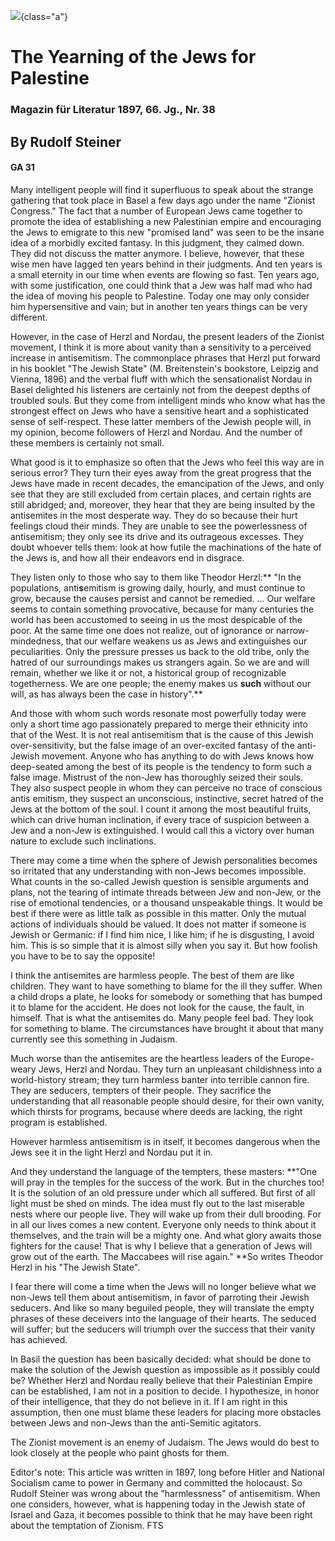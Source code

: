 ![](steiner-jews-palestine.png){class="a"}

# The Yearning of the Jews for Palestine

### Magazin für Literatur 1897, 66. Jg., Nr. 38 

## By Rudolf Steiner

#### GA 31

Many intelligent people will find it superfluous to speak about the
strange gathering that took place in Basel a few days ago under the name
\"Zionist Congress.\" The fact that a number of European Jews came
together to promote the idea of ​establishing a new Palestinian empire
and encouraging the Jews to emigrate to this new \"promised land\" was
seen to be the insane idea of ​​a morbidly excited fantasy. In this
judgment, they calmed down. They did not discuss the matter anymore. I
believe, however, that these wise men have lagged ten years behind in
their judgments. And ten years is a small eternity in our time when
events are flowing so fast. Ten years ago, with some justification, one
could think that a Jew was half mad who had the idea of ​​moving his
people to Palestine. Today one may only consider him hypersensitive and
vain; but in another ten years things can be very different.

However, in the case of Herzl and Nordau, the present leaders of the
Zionist movement, I think it is more about vanity than a sensitivity to
a perceived increase in antisemitism. The commonplace phrases that Herzl
put forward in his booklet \"The Jewish State\" (M. Breitenstein\'s
bookstore, Leipzig and Vienna, 1896) and the verbal fluff with which the
sensationalist Nordau in Basel delighted his listeners are certainly not
from the deepest depths of troubled souls. But they come from
intelligent minds who know what has the strongest effect on Jews who
have a sensitive heart and a sophisticated sense of self-respect. These
latter members of the Jewish people will, in my opinion, become
followers of Herzl and Nordau. And the number of these members is
certainly not small.

What good is it to emphasize so often that the Jews who feel this way
are in serious error? They turn their eyes away from the great progress
that the Jews have made in recent decades, the emancipation of the Jews,
and only see that they are still excluded from certain places, and
certain rights are still abridged; and, moreover, they hear that they
are being insulted by the antisemites in the most desperate way. They do
so because their hurt feelings cloud their minds. They are unable to see
the powerlessness of antisemitism; they only see its drive and its
outrageous excesses. They doubt whoever tells them: look at how futile
the machinations of the hate of the Jews is, and how all their endeavors
end in disgrace.

They listen only to those who say to them like Theodor Herzl:** \"In the
populations, anti**s**emitism is growing daily, hourly, and must
continue to grow, because the causes persist and cannot be remedied.
\... Our welfare seems to contain something provocative, because for
many centuries the world has been accustomed to seeing in us the most
despicable of the poor. At the same time one does not realize, out of
ignorance or narrow-mindedness, that our welfare weakens us as Jews and
extinguishes our peculiarities. Only the pressure presses us back to the
old tribe, only the hatred of our surroundings makes us strangers again.
So we are and will remain, whether we like it or not, a historical group
of recognizable togetherness. We are one people; the enemy makes us
**such** without our will, as has always been the case in history\".**

And those with whom such words resonate most powerfully today were only
a short time ago passionately prepared to merge their ethnicity into
that of the West. It is not real antisemitism that is the cause of this
Jewish over-sensitivity, but the false image of an over-excited fantasy
of the anti-Jewish movement. Anyone who has anything to do with Jews
knows how deep-seated among the best of its people is the tendency to
form such a false image. Mistrust of the non-Jew has thoroughly seized
their souls. They also suspect people in whom they can perceive no trace
of conscious antis emitism, they suspect an unconscious, instinctive,
secret hatred of the Jews at the bottom of the soul. I count it among
the most beautiful fruits, which can drive human inclination, if every
trace of suspicion between a Jew and a non-Jew is extinguished. I would
call this a victory over human nature to exclude such inclinations.

There may come a time when the sphere of Jewish personalities becomes so
irritated that any understanding with non-Jews becomes impossible. What
counts in the so-called Jewish question is sensible arguments and plans,
not the tearing of intimate threads between Jew and non-Jew, or the rise
of emotional tendencies, or a thousand unspeakable things. It would be
best if there were as little talk as possible in this matter. Only the
mutual actions of individuals should be valued. It does not matter if
someone is Jewish or Germanic: if I find him nice, I like him; if he is
disgusting, I avoid him. This is so simple that it is almost silly when
you say it. But how foolish you have to be to say the opposite!

I think the antisemites are harmless people. The best of them are like
children. They want to have something to blame for the ill they suffer.
When a child drops a plate, he looks for somebody or something that has
bumped it to blame for the accident. He does not look for the cause, the
fault, in himself. That is what the antisemites do. Many people feel
bad. They look for something to blame. The circumstances have brought it
about that many currently see this something in Judaism.

Much worse than the antisemites are the heartless leaders of the
Europe-weary Jews, Herzl and Nordau. They turn an unpleasant
childishness into a world-history stream; they turn harmless banter into
terrible cannon fire. They are seducers, tempters of their people. They
sacrifice the understanding that all reasonable people should desire,
for their own vanity, which thirsts for programs, because where deeds
are lacking, the right program is established.

However harmless antisemitism is in itself, it becomes dangerous when
the Jews see it in the light Herzl and Nordau put it in.

And they understand the language of the tempters, these masters: **\"One
will pray in the temples for the success of the work. But in the
churches too! It is the solution of an old pressure under which all
suffered. But first of all light must be shed on minds. The idea must
fly out to the last miserable nests where our people live. They will
wake up from their dull brooding. For in all our lives comes a new
content. Everyone only needs to think about it themselves, and the train
will be a mighty one. And what glory awaits those fighters for the
cause! That is why I believe that a generation of Jews will grow out of
the earth. The Maccabees will rise again.\" **So writes Theodor Herzl in
his \"The Jewish State\".

I fear there will come a time when the Jews will no longer believe what
we non-Jews tell them about antisemitism, in favor of parroting their
Jewish seducers. And like so many beguiled people, they will translate
the empty phrases of these deceivers into the language of their hearts.
The seduced will suffer; but the seducers will triumph over the success
that their vanity has achieved.

In Basil the question has been basically decided: what should be done to
make the solution of the Jewish question as impossible as it possibly
could be? Whether Herzl and Nordau really believe that their Palestinian
Empire can be established, I am not in a position to decide. I
hypothesize, in honor of their intelligence, that they do not believe in
it. If I am right in this assumption, then one must blame these leaders
for placing more obstacles between Jews and non-Jews than the
anti-Semitic agitators.

The Zionist movement is an enemy of Judaism. The Jews would do best to
look closely at the people who paint ghosts for them.

Editor's note: This article was written in 1897, long before Hitler and
National Socialism came to power in Germany and committed the holocaust.
So Rudolf Steiner was wrong about the "harmlessness" of antisemitism.
When one considers, however, what is happening today in the Jewish state
of Israel and Gaza, it becomes possible to think that he may have been
right about the temptation of Zionism. FTS
